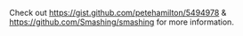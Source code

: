 Check out https://gist.github.com/petehamilton/5494978 & https://github.com/Smashing/smashing  for more information.
